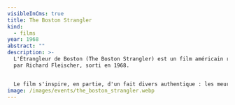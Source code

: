 ```yaml
---
visibleInCms: true
title: The Boston Strangler
kind:
  - films
year: 1968
abstract: ""
description: >-
  L'Étrangleur de Boston (The Boston Strangler) est un film américain réalisé
  par Richard Fleischer, sorti en 1968.


  Le film s'inspire, en partie, d'un fait divers authentique : les meurtres en série d'Albert de Salvo qui assassina treize femmes (onze dans l'œuvre de Richard Fleischer) entre 1962 et 1964. The Boston Strangler évoque essentiellement un ouvrier-plombier victime d'un dédoublement de la personnalité : les antécédents liés à la personnalité du tueur n'apparaissent pas.
image: /images/events/the_boston_strangler.webp
---
```

